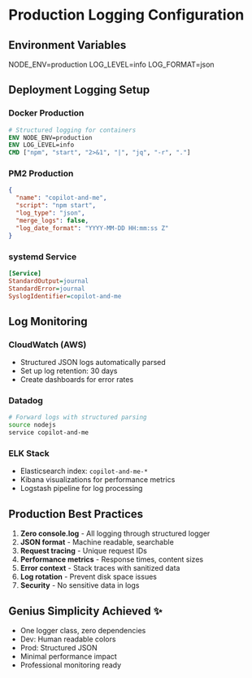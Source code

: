 # Production Logging Configuration

## Environment Variables

NODE_ENV=production LOG_LEVEL=info LOG_FORMAT=json

## Deployment Logging Setup

### Docker Production

```dockerfile
# Structured logging for containers
ENV NODE_ENV=production
ENV LOG_LEVEL=info
CMD ["npm", "start", "2>&1", "|", "jq", "-r", "."]
```

### PM2 Production

```json
{
  "name": "copilot-and-me",
  "script": "npm start",
  "log_type": "json",
  "merge_logs": false,
  "log_date_format": "YYYY-MM-DD HH:mm:ss Z"
}
```

### systemd Service

```ini
[Service]
StandardOutput=journal
StandardError=journal
SyslogIdentifier=copilot-and-me
```

## Log Monitoring

### CloudWatch (AWS)

- Structured JSON logs automatically parsed
- Set up log retention: 30 days
- Create dashboards for error rates

### Datadog

```bash
# Forward logs with structured parsing
source nodejs
service copilot-and-me
```

### ELK Stack

- Elasticsearch index: `copilot-and-me-*`
- Kibana visualizations for performance metrics
- Logstash pipeline for log processing

## Production Best Practices

1. **Zero console.log** - All logging through structured logger
2. **JSON format** - Machine readable, searchable
3. **Request tracing** - Unique request IDs
4. **Performance metrics** - Response times, content sizes
5. **Error context** - Stack traces with sanitized data
6. **Log rotation** - Prevent disk space issues
7. **Security** - No sensitive data in logs

## Genius Simplicity Achieved ✨

- One logger class, zero dependencies
- Dev: Human readable colors
- Prod: Structured JSON
- Minimal performance impact
- Professional monitoring ready
